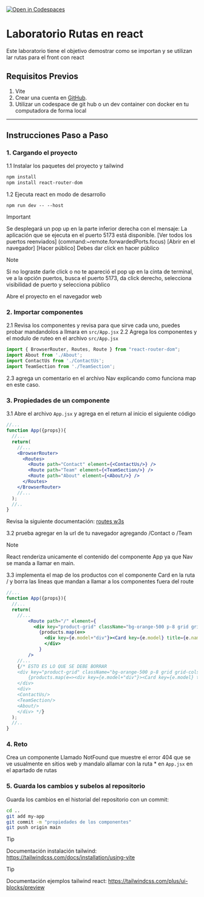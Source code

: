 [![Open in Codespaces](https://classroom.github.com/assets/launch-codespace-2972f46106e565e64193e422d61a12cf1da4916b45550586e14ef0a7c637dd04.svg)](https://classroom.github.com/open-in-codespaces?assignment_repo_id=19520744)
# Laboratorio Rutas en react

Este laboratorio tiene el objetivo demostrar como se importan y se utilizan lar rutas para el front con react
## Requisitos Previos

1. Vite
2. Crear una cuenta en [GitHub](https://github.com/).
3. Utilizar un codespace de git hub o un dev container con docker en tu computadora de forma local

---

## Instrucciones Paso a Paso

### 1. Cargando el proyecto

1.1  Instalar los paquetes del proyecto y tailwind

``` bash
npm install
npm install react-router-dom
```

1.2 Ejecuta react en modo de desarrollo

```
npm run dev -- --host
```

> [!IMPORTANT]
> Se desplegará un pop up en la parte inferior derecha con el mensaje: La aplicación que se ejecuta en el puerto 5173 está disponible. 
> [Ver todos los puertos reenviados] (command:~remote.forwardedPorts.focus) [Abrir en el navegador] [Hacer público] Debes dar click en hacer público

> [!NOTE]
>Si no lograste darle click o no te apareció el pop up en la cinta de terminal, ve a la opción puertos, busca el puerto 5173, da click derecho, selecciona visibilidad de puerto y selecciona público

Abre el proyecto en el navegador web

### 2. Importar componentes

2.1 Revisa los componentes y revisa para que sirve cada uno, puedes probar  mandandolos a llmara en ```src/App.jsx```
2.2 Agrega los componentes y el modulo de ruteo en el archivo ```src/App.jsx```

```jsx
import { BrowserRouter, Routes, Route } from "react-router-dom";
import About from './About';
import ContactUs from './ContactUs';
import TeamSection from './TeamSection'; 

```
2.3 agrega un comentario en el archivo Nav explicando como funciona map en este caso.

### 3. Propiedades de un componente

3.1 Abre el archivo ```App.jsx``` y agrega en el return al inicio el siguiente código
```jsx
//...
function App({props}){
  //...
  return(
    //...
    <BrowserRouter>
      <Routes>
        <Route path="Contact" element={<ContactUs/>} />
        <Route path="Team" element={<TeamSection/>} />
        <Route path="About" element={<About/>} />
      </Routes>
    </BrowserRouter>
    //...
  );
  //..
}
```
Revisa la siguiente documentación:  [routes w3s](https://www.w3schools.com/react/react_router.asp)

3.2 prueba agregar en la url de tu navegador agregando /Contact o /Team
> [!NOTE]
> React renderiza unicamente el contenido del componente App ya que Nav se manda a llamar en main.

3.3 implementa el map de los productos con el componente Card en la ruta / y borra las lineas que mandan a llamar a los componentes fuera del route

```jsx
//...
function App({props}){
  //...
  return(
    //...
        <Route path="/" element={
          <div key="product-grid" className="bg-orange-500 p-8 grid grid-cols-4 gap-4">      
            {products.map(e=>
              <div key={e.model+"div"}><Card key={e.model} title={e.name} paragraph={e.properties} image={e.b64Image} model={e.model}/></div>)}
              </div>
            }
        />
    //...
    {/* ESTO ES LO QUE SE DEBE BORRAR
    <div key="product-grid" className="bg-orange-500 p-8 grid grid-cols-4 gap-4">      
        {products.map(e=><div key={e.model+"div"}><Card key={e.model} title={e.name} paragraph={e.properties} image={e.b64Image} model={e.model}/></div>)}
    </div>
    <div>
    <ContactUs/>
    <TeamSection/>
    <About/>
    </div> */}
  );
  //..
}
```


### 4. Reto

Crea un componente Llamado NotFound que muestre el error 404 que se ve usualmente en sitios web y mandalo allamar con la ruta * en ```App.jsx``` en el apartado de rutas

### 5. Guarda los cambios y subelos al repositorio

Guarda los cambios en el historial del repositorio con un commit:

```bash
cd ..
git add my-app
git commit -m "propiedades de los componentes"
git push origin main
```
 > [!TIP]
 > Documentación instalación tailwind: https://tailwindcss.com/docs/installation/using-vite

 > [!TIP]
 > Documentación ejemplos tailwind react: https://tailwindcss.com/plus/ui-blocks/preview
